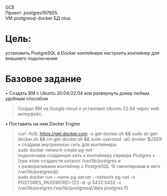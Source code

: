 GCE   
Проект: postgres197605.  
VM postgresql-docker 
БД otus

# Цель:
установить PostgreSQL в Docker контейнере
настроить контейнер для внешнего подключения

# Базовое задание 

• Создать ВМ с Ubuntu 20.04/22.04 или развернуть докер любым удобным способом
> Создал ВМ на Google cloud и установил Ubuntu 22.04 через web интерфейс.   

• Поставить на нем Docker Engine
> curl -fsSL https://get.docker.com -o get-docker.sh && sudo sh get-docker.sh && rm get-docker.sh && sudo usermod -aG docker $USER   
•  создаем внутреннюю  сеть для контейнера:    
> sudo docker network create pg-net   
> подключаем созданную сеть к контейнеру сервера Postgres 
•  (при этом создаестя каталог /var/lib/postgres и    
•      разворачиваем контейнер с PostgreSQL 15 смонтировав в него /var/lib/postgresql):    
> sudo docker run --name pg-server --network pg-net -e POSTGRES_PASSWORD=123 -d -p 5432:5432 -v  
> /var/lib/postgres:/var/lib/postgresql/data postgres:15    
> 
> 
> 

